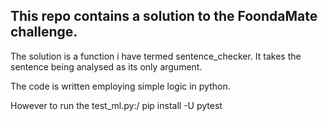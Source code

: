 ## This repo contains a solution to the FoondaMate challenge.
The solution is a function i have termed sentence_checker. It takes the sentence being analysed as its only argument.

The code is written employing simple logic in python.

However to run the test_ml.py:/
 pip install -U pytest
